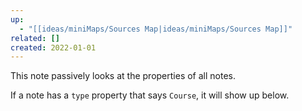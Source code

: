 ```yaml
---
up:
  - "[[ideas/miniMaps/Sources Map|ideas/miniMaps/Sources Map]]"
related: []
created: 2022-01-01
---
```

This note passively looks at the properties of all notes.

If a note has a `type` property that says `Course`, it will show up below.

